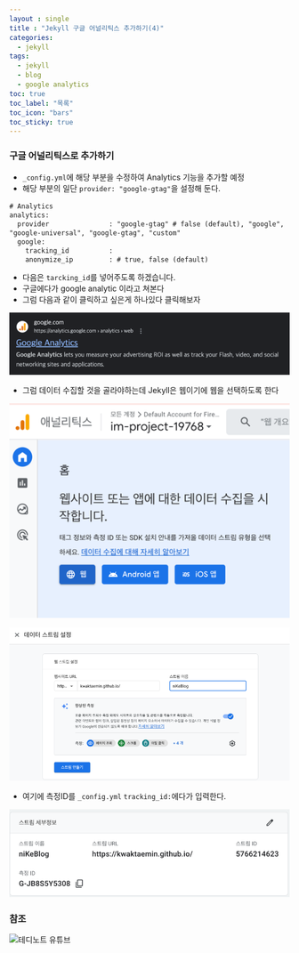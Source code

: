 ```yaml
---
layout : single
title : "Jekyll 구글 어널리틱스 추가하기(4)"
categories:
  - jekyll
tags:
  - jekyll
  - blog
  - google analytics
toc: true
toc_label: "목록"
toc_icon: "bars"
toc_sticky: true
---
```


### 구글 어널리틱스로 추가하기

- `_config.yml`에 해당 부분을 수정하여 Analytics 기능을 추가할 예정
- 해당 부분의 일단 `provider: "google-gtag"`을 설정해 둔다.

~~~ymal
# Analytics
analytics:
  provider               : "google-gtag" # false (default), "google", "google-universal", "google-gtag", "custom"
  google:
    tracking_id          :
    anonymize_ip         : # true, false (default)
~~~

- 다음은 `tarcking_id`를 넣어주도록 하겠습니다.
- 구글에다가 google analytic 이라고 쳐본다 
- 그럼 다음과 같이 클릭하고 싶은게 하나있다 클릭해보자
   
![img.png](../assets/images/2307/07-1.png)

- 그럼 데이터 수집할 것을 골라야하는데 Jekyll은 웹이기에 웹을 선택하도록 한다

![img.png](../assets/images/2307/07-2.png)

![img.png](../assets/images/2307/07-3.png)

- 여기에 측정ID를 `_config.yml` `tracking_id:`에다가 입력한다. 

![img_1.png](../assets/images/2307/07-4.png)

### 참조
![테디노트 유튜브](https://www.youtube.com/watch?v=anXaW9xhgcU&list=PLIMb_GuNnFwfQBZQwD-vCZENL5YLDZekr&index=6&ab_channel=%ED%85%8C%EB%94%94%EB%85%B8%ED%8A%B8TeddyNote) 
